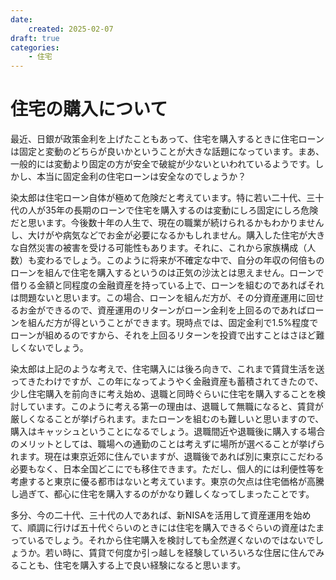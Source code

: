 ```yaml
---
date:
    created: 2025-02-07
draft: true
categories:
    - 住宅
---
```


# 住宅の購入について

最近、日銀が政策金利を上げたこともあって、住宅を購入するときに住宅ローンは固定と変動のどちらが良いかということが大きな話題になっています。まあ、一般的には変動より固定の方が安全で破綻が少ないといわれているようです。しかし、本当に固定金利の住宅ローンは安全なのでしょうか？
<!-- more -->
染太郎は住宅ローン自体が極めて危険だと考えています。特に若い二十代、三十代の人が35年の長期のローンで住宅を購入するのは変動にしろ固定にしろ危険だと思います。今後数十年の人生で、現在の職業が続けられるかもわかりませんし、大けがや病気などでお金が必要になるかもしれません。購入した住宅が大きな自然災害の被害を受ける可能性もあります。それに、これから家族構成（人数）も変わるでしょう。このように将来が不確定な中で、自分の年収の何倍ものローンを組んで住宅を購入するというのは正気の沙汰とは思えません。ローンで借りる金額と同程度の金融資産を持っている上で、ローンを組むのであればそれは問題ないと思います。この場合、ローンを組んだ方が、その分資産運用に回せるお金ができるので、資産運用のリターンがローン金利を上回るのであればローンを組んだ方が得ということができます。現時点では、固定金利で1.5%程度でローンが組めるのですから、それを上回るリターンを投資で出すことはさほど難しくないでしょう。

染太郎は上記のような考えで、住宅購入には後ろ向きで、これまで賃貸生活を送ってきたわけですが、この年になってようやく金融資産も蓄積されてきたので、少し住宅購入を前向きに考え始め、退職と同時ぐらいに住宅を購入することを検討しています。このように考える第一の理由は、退職して無職になると、賃貸が厳しくなることが挙げられます。またローンを組むのも難しいと思いますので、購入はキャッシュということになるでしょう。退職間近や退職後に購入する場合のメリットとしては、職場への通勤のことは考えずに場所が選べることが挙げられます。現在は東京近郊に住んでいますが、退職後であれば別に東京にこだわる必要もなく、日本全国どこにでも移住できます。ただし、個人的には利便性等を考慮すると東京に優る都市はないと考えています。東京の欠点は住宅価格が高騰し過ぎて、都心に住宅を購入するのがかなり難しくなってしまったことです。

多分、今の二十代、三十代の人であれば、新NISAを活用して資産運用を始めて、順調に行けば五十代ぐらいのときには住宅を購入できるぐらいの資産はたまっているでしょう。それから住宅購入を検討しても全然遅くないのではないでしょうか。若い時に、賃貸で何度か引っ越しを経験していろいろな住居に住んでみることも、住宅を購入する上で良い経験になると思います。


